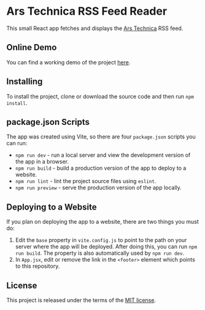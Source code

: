 # Ars Technica RSS Feed Reader

This small React app fetches and displays the [Ars Technica](https://arstechnica.com) RSS feed.

## Online Demo
You can find a working demo of the project [here](https://scrapnet.space/projects/atfeed).

## Installing
To install the project, clone or download the source code and then run `npm install`.

## package.json Scripts
The app was created using Vite, so there are four `package.json` scripts you can run:
* `npm run dev` - run a local server and view the development version of the app in a browser.
* `npm run build` - build a production version of the app to deploy to a website.
* `npm run lint` - lint the project source files using `eslint`.
* `npm run preview` - serve the production version of the app locally.

## Deploying to a Website
If you plan on deploying the app to a website, there are two things you must do:
1. Edit the `base` property in `vite.config.js` to point to the path on your server where the app will be deployed. After doing this, you can run `npm run build`. The property is also automatically used by `npm run dev`.
2. In `App.jsx`, edit or remove the link in the `<footer>` element which points to this repository. 

## License
This project is released under the terms of the [MIT license](./LICENSE).